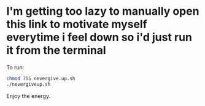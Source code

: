 # I'm getting too lazy to manually open this link to motivate myself everytime i feel down so i'd just run it from the terminal

To run:

```bash
chmod 755 nevergive.up.sh
./nevergiveup.sh
```

Enjoy the energy.
